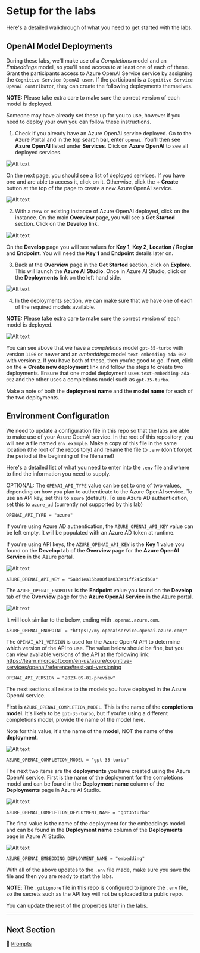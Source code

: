 # Setup for the labs

Here's a detailed walkthrough of what you need to get started with the labs.

## OpenAI Model Deployments

During these labs, we'll make use of a *Completions* model and an *Embeddings* model, so you'll need access to at least one of each of these. Grant the participants access to Azure OpenAI Service service by assigning the `Cognitive Service OpenAI user`. If the participant is a `Cognitive Service OpenAI contributor`, they can create the following deployments themselves.

**NOTE:** Please take extra care to make sure the correct version of each model is deployed.

Someone may have already set these up for you to use, however if you need to deploy your own you can follow these instructions.

1. Check if you already have an Azure OpenAI service deployed. Go to the Azure Portal and in the top search bar, enter `openai`. You'll then see **Azure OpenAI** listed under **Services**.  Click on **Azure OpenAI** to see all deployed services.

![Alt text](images/search-openai.png)

On the next page, you should see a list of deployed services. If you have one and are able to access it, click on it. Otherwise, click the **+ Create** button at the top of the page to create a new Azure OpenAI service.

![Alt text](images/openai-service-list.png)

2. With a new or existing instance of Azure OpenAI deployed, click on the instance. On the main **Overview** page, you will see a **Get Started** section. Click on the **Develop** link.

![Alt text](images/get-started.png)

On the **Develop** page you will see values for **Key 1**, **Key 2**, **Location / Region** and **Endpoint**. You will need the **Key 1** and **Endpoint** details later on.

3. Back at the **Overview** page in the **Get Started** section, click on **Explore**.  This will launch the **Azure AI Studio**. Once in Azure AI Studio, click on the **Deployments** link on the left hand side.

![Alt text](images/deployment-link.png)

4. In the deployments section, we can make sure that we have one of each of the required models available.

**NOTE:** Please take extra care to make sure the correct version of each model is deployed.

![Alt text](images/deployments.png)

You can see above that we have a *completions* model `gpt-35-turbo` with version `1106` or newer and an *embeddings* model `text-embedding-ada-002` with version `2`. If you have both of these, then you're good to go. If not, click on the **+ Create new deployment** link and follow the steps to create two deployments. Ensure that one model deployment uses `text-embedding-ada-002` and the other uses a completions model such as `gpt-35-turbo`.

Make a note of both the **deployment name** and the **model name** for each of the two deployments.

## Environment Configuration
We need to update a configuration file in this repo so that the labs are able to make use of your Azure OpenAI service. In the root of this repository, you will see a file named `env.example`. Make a copy of this file in the same location (the root of the repository) and rename the file to `.env` (don't forget the period at the beginning of the filename!)

Here's a detailed list of what you need to enter into the `.env` file and where to find the information you need to supply.

OPTIONAL: The `OPENAI_API_TYPE` value can be set to one of two values, depending on how you plan to authenticate to the Azure OpenAI service. To use an API key, set this to `azure` (default). To use Azure AD authentication, set this to `azure_ad` (currently not supported by this lab)

```
OPENAI_API_TYPE = "azure"
```

If you're using Azure AD authentication, the `AZURE_OPENAI_API_KEY` value can be left empty. It will be populated with an Azure AD token at runtime.

If you're using API keys, the `AZURE_OPENAI_API_KEY` is the **Key 1** value you found on the **Develop** tab of the **Overview** page for the **Azure OpenAI Service** in the Azure portal.

![Alt text](images/key-1-value.png)

```
AZURE_OPENAI_API_KEY = "5a8d1ea15ba00f1a833ab1ff245cdb0a"
```

The `AZURE_OPENAI_ENDPOINT` is the **Endpoint** value you found on the **Develop** tab of the **Overview** page for the **Azure OpenAI Service** in the Azure portal.

![Alt text](images/endpoint.png)

It will look similar to the below, ending with `.openai.azure.com`.

```
AZURE_OPENAI_ENDPOINT = "https://my-openaiservice.openai.azure.com/"
```

The `OPENAI_API_VERSION` is used for the Azure OpenAI API to determine which version of the API to use. The value below should be fine, but you can view available versions of the API at the following link: https://learn.microsoft.com/en-us/azure/cognitive-services/openai/reference#rest-api-versioning

```
OPENAI_API_VERSION = "2023-09-01-preview"
```

The next sections all relate to the models you have deployed in the Azure OpenAI service.

First is `AZURE_OPENAI_COMPLETION_MODEL`. This is the name of the **completions model**. It's likely to be `gpt-35-turbo`, but if you're using a different completions model, provide the name of the model here.

Note for this value, it's the name of the **model**, NOT the name of the **deployment**.

![Alt text](images/model-name.png)

```
AZURE_OPENAI_COMPLETION_MODEL = "gpt-35-turbo"
```

The next two items are the **deployments** you have created using the Azure OpenAI service. First is the name of the deployment for the completions model and can be found in the **Deployment name** column of the **Deployments** page in Azure AI Studio.

![Alt text](images/completion-deployment.png)

```
AZURE_OPENAI_COMPLETION_DEPLOYMENT_NAME = "gpt35turbo"
```

The final value is the name of the deployment for the embeddings model and can be found in the **Deployment name** column of the **Deployments** page in Azure AI Studio.

![Alt text](images/embedding-deployment.png)

```
AZURE_OPENAI_EMBEDDING_DEPLOYMENT_NAME = "embedding"
```

With all of the above updates to the `.env` file made, make sure you save the file and then you are ready to start the labs.

**NOTE**: The `.gitignore` file in this repo is configured to ignore the `.env` file, so the secrets such as the API key will not be uploaded to a public repo.

You can update the rest of the properties later in the labs.
___

## Next Section

📣 [Prompts](../01-prompts/README.md)

